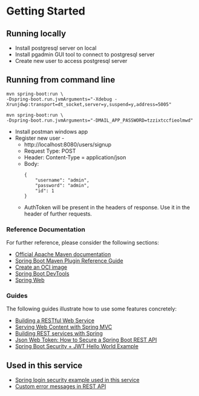 # Getting Started

## Running locally
* Install postgresql server on local
* Install pgadmin GUI tool to connect to postgresql server
* Create new user to access postgresql server

## Running from command line
```
mvn spring-boot:run \
-Dspring-boot.run.jvmArguments="-Xdebug -Xrunjdwp:transport=dt_socket,server=y,suspend=y,address=5005"

mvn spring-boot:run \
-Dspring-boot.run.jvmArguments="-DMAIL_APP_PASSWORD=tzzixtccfieolmwd"
```

* Install postman windows app
* Register new user - 
  * http://localhost:8080/users/signup
  * Request Type: POST
  * Header: Content-Type = application/json
  * Body:
    ```
    {
        "username": "admin",
        "password": "admin",
        "id": 1
    }
    ```
  * AuthToken will be present in the headers of response. Use it in the header of further requests.

### Reference Documentation
For further reference, please consider the following sections:

* [Official Apache Maven documentation](https://maven.apache.org/guides/index.html)
* [Spring Boot Maven Plugin Reference Guide](https://docs.spring.io/spring-boot/docs/2.5.3/maven-plugin/reference/html/)
* [Create an OCI image](https://docs.spring.io/spring-boot/docs/2.5.3/maven-plugin/reference/html/#build-image)
* [Spring Boot DevTools](https://docs.spring.io/spring-boot/docs/2.5.3/reference/htmlsingle/#using-boot-devtools)
* [Spring Web](https://docs.spring.io/spring-boot/docs/2.5.3/reference/htmlsingle/#boot-features-developing-web-applications)

### Guides
The following guides illustrate how to use some features concretely:

* [Building a RESTful Web Service](https://spring.io/guides/gs/rest-service/)
* [Serving Web Content with Spring MVC](https://spring.io/guides/gs/serving-web-content/)
* [Building REST services with Spring](https://spring.io/guides/tutorials/bookmarks/)
* [Json Web Token: How to Secure a Spring Boot REST API](https://dzone.com/articles/json-web-token-how-to-secure-spring-boot-rest-api)
* [Spring Boot Security + JWT Hello World Example](https://medium.com/swlh/spring-boot-security-jwt-hello-world-example-b479e457664c)

## Used in this service
* [Spring login security example used in this service](https://www.bezkoder.com/spring-boot-jwt-authentication/)
* [Custom error messages in REST API](https://www.baeldung.com/global-error-handler-in-a-spring-rest-api)
